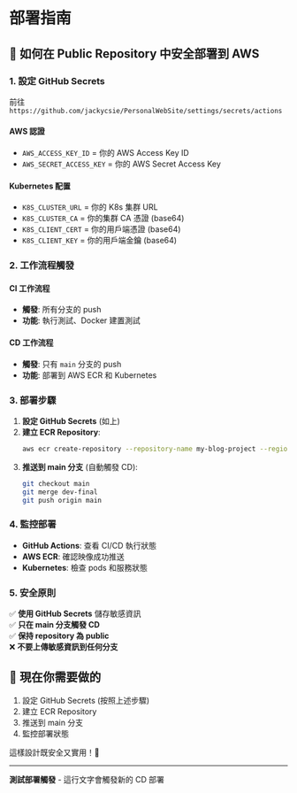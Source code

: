 # 部署指南

## 🚀 如何在 Public Repository 中安全部署到 AWS

### **1. 設定 GitHub Secrets**
前往 `https://github.com/jackycsie/PersonalWebSite/settings/secrets/actions`

#### **AWS 認證**
- `AWS_ACCESS_KEY_ID` = 你的 AWS Access Key ID
- `AWS_SECRET_ACCESS_KEY` = 你的 AWS Secret Access Key

#### **Kubernetes 配置**
- `K8S_CLUSTER_URL` = 你的 K8s 集群 URL
- `K8S_CLUSTER_CA` = 你的集群 CA 憑證 (base64)
- `K8S_CLIENT_CERT` = 你的用戶端憑證 (base64)
- `K8S_CLIENT_KEY` = 你的用戶端金鑰 (base64)

### **2. 工作流程觸發**

#### **CI 工作流程**
- **觸發**: 所有分支的 push
- **功能**: 執行測試、Docker 建置測試

#### **CD 工作流程**
- **觸發**: 只有 `main` 分支的 push
- **功能**: 部署到 AWS ECR 和 Kubernetes

### **3. 部署步驟**

1. **設定 GitHub Secrets** (如上)
2. **建立 ECR Repository**:
   ```bash
   aws ecr create-repository --repository-name my-blog-project --region ap-east-2
   ```
3. **推送到 main 分支** (自動觸發 CD):
   ```bash
   git checkout main
   git merge dev-final
   git push origin main
   ```

### **4. 監控部署**

- **GitHub Actions**: 查看 CI/CD 執行狀態
- **AWS ECR**: 確認映像成功推送
- **Kubernetes**: 檢查 pods 和服務狀態

### **5. 安全原則**

✅ **使用 GitHub Secrets** 儲存敏感資訊  
✅ **只在 main 分支觸發 CD**  
✅ **保持 repository 為 public**  
❌ **不要上傳敏感資訊到任何分支**  

## 🎯 現在你需要做的

1. 設定 GitHub Secrets (按照上述步驟)
2. 建立 ECR Repository
3. 推送到 main 分支
4. 監控部署狀態

這樣設計既安全又實用！🚀

---

**測試部署觸發** - 這行文字會觸發新的 CD 部署
